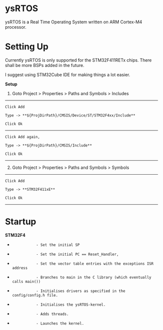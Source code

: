 # ysRTOS
 ysRTOS is a Real Time Operating System written on ARM Cortex-M4 processor.

# Setting Up
 Currently ysRTOS is only supported for the STM32F411RETx chips. There shall be more BSPs added in the future.

 I suggest using STM32Cube IDE for making things a lot easier.

 **Setup**
 1. Goto Project > Properties > Paths and Symbols > Includes
  
  ----------------------------------------------------------------------------------------
 	Click Add
  
 	Type -> **${ProjDirPath}/CMSIS/Device/ST/STM32F4xx/Include**
  
 	Click Ok
  
  ----------------------------------------------------------------------------------------

 	Click Add again,
  
 	Type -> **${ProjDirPath}/CMSIS/Include**
  
 	Click Ok
  
  ----------------------------------------------------------------------------------------

 2. Goto Project > Properties > Paths and Symbols > Symbols
   
  ---------------------------------------------------------------------------------------- 
 	Click Add
  
 	Type -> **STM32F411xE**
  
 	Click Ok
  ----------------------------------------------------------------------------------------
  
  # Startup
  
  **STM32F4** 
  *                - Set the initial SP
  *                - Set the initial PC == Reset_Handler,
  *                - Set the vector table entries with the exceptions ISR address
  *                - Branches to main in the C library (which eventually calls main())
  *                - Initialises drivers as specified in the config/config.h file.
  *                - Initialises the ysRTOS-kernel.
  *                - Adds threads.
  *                - Launches the kernel.
